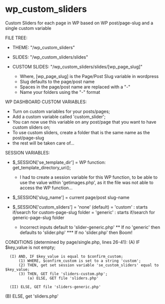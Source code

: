 # wp_custom_sliders
Custom Sliders for each page in WP based on WP post/page-slug and a single custom variable

FILE TREE:
  - THEME:
    "/wp_custom_sliders"

  - SLIDES:
    "/wp_custom_sliders/slides"

  - CUSTOM SLIDES:
    "/wp_custom_sliders/slides/[wp_page_slug]"
    - Where, [wp_page_slug] is the Page/Post Slug variable in wordpress
    - Slug defaults to the page/post name
    - Spaces in the page/post name are replaced with a "-"
    - Name your folders using the "-" format


WP DASHBOARD CUSTOM VARIABLES:
 - Turn on custom variables for your posts/pages;
 - Add a custom variable called 'custom_slider';
 - You can now use this variable on any post/page that you want to have custom sliders on;
 - To use custom sliders, create a folder that is the same name as the post/page-slug
 - the rest will be taken care of...



SESSION VARIABLES:
  - $_SESSION['se_template_dir']
    = WP function: get_template_directory_uri();
    * I had to create a session variable for this WP function, to be able to use the value within 'getimages.php', as it the file was not able to access the WP function...
  
  - $_SESSION['slug_name'] 
    = current page/post slug-name
  
  - $_SESSION['custom_sliders']
    = 'none' (default)
    = 'custom' : starts if/search for custom-page-slug folder
    = 'generic' : starts if/search for generic-page-slug folder
    *  Incorrect inputs default to 'slider-generic.php'
    ** If no 'generic' then defaults to 'slider.php'
    *** If no 'slider.php' then Boom!




CONDITIONS (determined by page/single.php, lines 26-41):
  (A) IF $key_value is not empty;

      (I) AND, IF $key_value is equal to $confirm_custom;
          (1) WHERE, $confirm_custom is set to a string 'custom';
          (2) THEN, get set session variable 'se_custom_sliders' equal to $key_value;
          (3) THEN, GET file 'sliders-custom.php';
              (a) ELSE, GET file 'sliders.php'

      (II) ELSE, GET file 'sliders-generic.php'

  (B) ELSE, get 'sliders.php'
    
